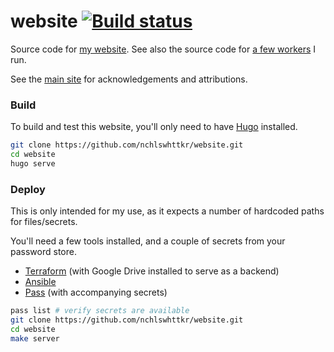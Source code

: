 # website [![Build status](https://badge.buildkite.com/5ec9e994380bc49e3c9bd5e6be0341ca874a272b0e61f900f8.svg?branch=main)](https://buildkite.com/nchlswhttkr/website)

Source code for [my website](https://nicholas.cloud/). See also the source code for [a few workers](https://github.com/nchlswhttkr/workers/) I run.

See the [main site](https://nicholas.cloud/site/#acknowledgements) for acknowledgements and attributions.

### Build

To build and test this website, you'll only need to have [Hugo](https://gohugo.io/) installed.

```sh
git clone https://github.com/nchlswhttkr/website.git
cd website
hugo serve
```

### Deploy

This is only intended for my use, as it expects a number of hardcoded paths for files/secrets.

You'll need a few tools installed, and a couple of secrets from your password store.

-   [Terraform](https://www.terraform.io/downloads.html) (with Google Drive installed to serve as a backend)
-   [Ansible](https://docs.ansible.com/ansible/latest/installation_guide/index.html)
-   [Pass](https://www.passwordstore.org/) (with accompanying secrets)

```sh
pass list # verify secrets are available
git clone https://github.com/nchlswhttkr/website.git
cd website
make server
```
